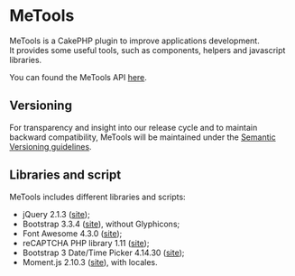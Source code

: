 # MeTools
MeTools is a CakePHP plugin to improve applications development.  
It provides some useful tools, such as components, helpers and javascript libraries.

You can found the MeTools API [here](http://repository.novatlantis.it/metools/API).

## Versioning
For transparency and insight into our release cycle and to maintain backward compatibility, 
MeTools will be maintained under the [Semantic Versioning guidelines](http://semver.org).

## Libraries and script
MeTools includes different libraries and scripts:

- jQuery 2.1.3 ([site](http://jquery.com));
- Bootstrap 3.3.4 ([site](http://getbootstrap.com)), without Glyphicons;
- Font Awesome 4.3.0 ([site](http://fortawesome.github.com/Font-Awesome));
- reCAPTCHA PHP library 1.11 ([site](https://developers.google.com/recaptcha));
- Bootstrap 3 Date/Time Picker 4.14.30 ([site](https://github.com/Eonasdan/bootstrap-datetimepicker));
- Moment.js 2.10.3 ([site](http://momentjs.com/)), with locales.